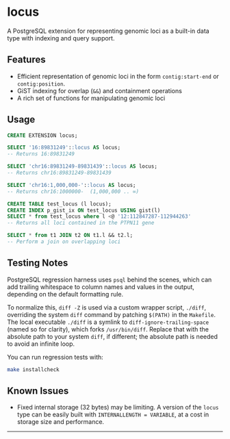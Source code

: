 # locus

A PostgreSQL extension for representing genomic loci as a built-in data type with indexing and query support.

## Features

- Efficient representation of genomic loci in the form `contig:start-end` or `contig:position`.
- GiST indexing for overlap (`&&`) and containment operations
- A rich set of functions for manipulating genomic loci

## Usage

```sql
CREATE EXTENSION locus;

SELECT '16:89831249'::locus AS locus;
-- Returns 16:89831249

SELECT 'chr16:89831249-89831439'::locus AS locus;
-- Returns chr16:89831249-89831439

SELECT 'chr16:1,000,000-'::locus AS locus;
-- Returns chr16:1000000-  (1,000,000 .. ∞)

CREATE TABLE test_locus (l locus);
CREATE INDEX p_gist_ix ON test_locus USING gist(l)
SELECT * from test_locus where l <@ '12:112847287-112944263'
-- Returns all loci contained in the PTPN11 gene

SELECT * from t1 JOIN t2 ON t1.l && t2.l;
-- Perform a join on overlapping loci
```

## Testing Notes

PostgreSQL regression harness uses `psql` behind the scenes, which can add trailing whitespace to column names and values in the output, depending on the default formatting rule.

To normalize this, `diff -Z` is used via a custom wrapper script, `./diff`,
overriding the system `diff` command by patching `$(PATH)` in the `Makefile`. The local executable `./diff` is a symlink to `diff-ignore-trailing-space` (named so for clarity), which forks `/usr/bin/diff`. Replace that with the absolute path to your system `diff`, if different; the absolute path is needed to avoid an infinite loop.

You can run regression tests with:

```bash
make installcheck
```

## Known Issues

- Fixed internal storage (32 bytes) may be limiting. A version of the `locus` type can be easily built with `INTERNALLENGTH = VARIABLE`, at a cost in storage size and performance.


---
